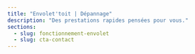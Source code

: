 ```yaml
---
title: "Envolet'toit | Dépannage"
description: "Des prestations rapides pensées pour vous."
sections:
  - slug: fonctionnement-envolet
  - slug: cta-contact
---
```

